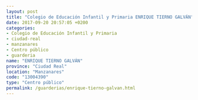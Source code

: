 ```yaml
---
layout: post
title: "Colegio de Educación Infantil y Primaria ENRIQUE TIERNO GALVÁN"
date: 2017-09-20 20:57:05 +0200
categories:
- Colegio de Educación Infantil y Primaria
- ciudad-real
- manzanares
- Centro público
- guarderia
name: "ENRIQUE TIERNO GALVÁN"
province: "Ciudad Real"
location: "Manzanares"
code: "13004390"
type: "Centro público"
permalink: /guarderias/enrique-tierno-galvan.html
---
```

